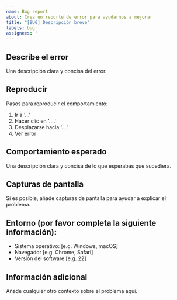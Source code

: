 ```yaml
---
name: Bug report
about: Crea un reporte de error para ayudarnos a mejorar
title: "[BUG] Descripción breve"
labels: bug
assignees: ''
---
```


## Describe el error
Una descripción clara y concisa del error.

## Reproducir
Pasos para reproducir el comportamiento:

1. Ir a '...'
2. Hacer clic en '....'
3. Desplazarse hacia '....'
4. Ver error

## Comportamiento esperado
Una descripción clara y concisa de lo que esperabas que sucediera.

## Capturas de pantalla
Si es posible, añade capturas de pantalla para ayudar a explicar el problema.

## Entorno (por favor completa la siguiente información):

- Sistema operativo: [e.g. Windows, macOS]
- Navegador [e.g. Chrome, Safari]
- Versión del software [e.g. 22]

## Información adicional
Añade cualquier otro contexto sobre el problema aquí.
